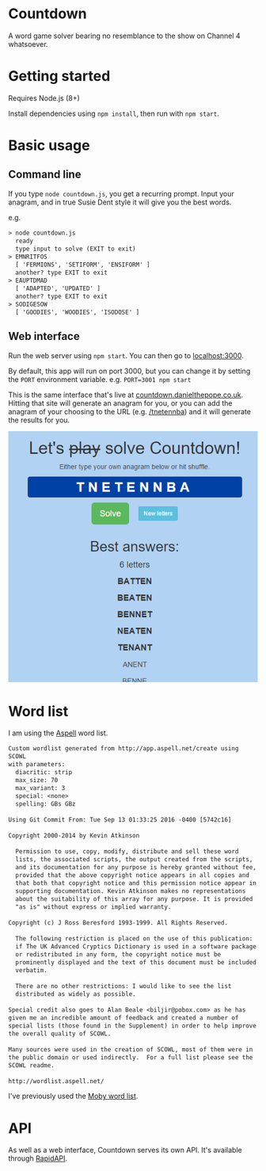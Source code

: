 # Countdown
A word game solver bearing no resemblance to the show on Channel 4 whatsoever.

# Getting started
Requires Node.js (8+)

Install dependencies using `npm install`, then run with `npm start`.

# Basic usage
## Command line
If you type `node countdown.js`, you get a recurring prompt. Input your anagram, and in true Susie Dent style it will give you the best words.

e.g.
```
> node countdown.js
  ready
  type input to solve (EXIT to exit)
> EMNRITFOS
  [ 'FERMIONS', 'SETIFORM', 'ENSIFORM' ]
  another? type EXIT to exit
> EAUPTDMAD
  [ 'ADAPTED', 'UPDATED' ]
  another? type EXIT to exit
> SODIGESOW
  [ 'GOODIES', 'WOODIES', 'ISODOSE' ]
```

## Web interface
Run the web server using `npm start`. You can then go to [localhost:3000](http://localhost:3000).

By default, this app will run on port 3000, but you can change it by setting the `PORT` environment variable. e.g. `PORT=3001 npm start`

This is the same interface that's live at [countdown.danielthepope.co.uk](https://countdown.danielthepope.co.uk). Hitting that site will generate an anagram for you, or you can add the anagram of your choosing to the URL (e.g. [/tnetennba](https://countdown.danielthepope.co.uk/tnetennba)) and it will generate the results for you.

![tnetennba](resources/readme/tnetennba.png)

# Word list
I am using the [Aspell](http://wordlist.aspell.net/dicts/) word list.
```
Custom wordlist generated from http://app.aspell.net/create using SCOWL
with parameters:
  diacritic: strip
  max_size: 70
  max_variant: 3
  special: <none>
  spelling: GBs GBz

Using Git Commit From: Tue Sep 13 01:33:25 2016 -0400 [5742c16]

Copyright 2000-2014 by Kevin Atkinson

  Permission to use, copy, modify, distribute and sell these word
  lists, the associated scripts, the output created from the scripts,
  and its documentation for any purpose is hereby granted without fee,
  provided that the above copyright notice appears in all copies and
  that both that copyright notice and this permission notice appear in
  supporting documentation. Kevin Atkinson makes no representations
  about the suitability of this array for any purpose. It is provided
  "as is" without express or implied warranty.

Copyright (c) J Ross Beresford 1993-1999. All Rights Reserved.

  The following restriction is placed on the use of this publication:
  if The UK Advanced Cryptics Dictionary is used in a software package
  or redistributed in any form, the copyright notice must be
  prominently displayed and the text of this document must be included
  verbatim.

  There are no other restrictions: I would like to see the list
  distributed as widely as possible.

Special credit also goes to Alan Beale <biljir@pobox.com> as he has
given me an incredible amount of feedback and created a number of
special lists (those found in the Supplement) in order to help improve
the overall quality of SCOWL.

Many sources were used in the creation of SCOWL, most of them were in
the public domain or used indirectly.  For a full list please see the
SCOWL readme.

http://wordlist.aspell.net/
```

I've previously used the [Moby word list](http://icon.shef.ac.uk/Moby/mwords.html).

# API
As well as a web interface, Countdown serves its own API. It's available through [RapidAPI](https://rapidapi.com/danielthepope/api/countdown).
